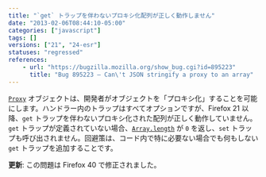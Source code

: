 ```yaml
---
title: "`get` トラップを伴わないプロキシ化配列が正しく動作しません"
date: "2013-02-06T08:44:10-05:00"
categories: ["javascript"]
tags: []
versions: ["21", "24-esr"]
statuses: "regressed"
references:
    - url: "https://bugzilla.mozilla.org/show_bug.cgi?id=895223"
      title: "Bug 895223 – Can\'t JSON stringify a proxy to an array"
---
```

[`Proxy`](https://developer.mozilla.org/docs/Web/JavaScript/Reference/Global_Objects/Proxy) オブジェクトは、開発者がオブジェクトを「プロキシ化」することを可能にします。ハンドラー内のトラップはすべてオプションですが、Firefox 21 以降、`get` トラップを伴わないプロキシ化された配列が正しく動作していません。`get` トラップが定義されていない場合、[`Array.length`](https://developer.mozilla.org/docs/Web/JavaScript/Reference/Global_Objects/Array/length) が `0` を返し、`set` トラップも呼び出されません。回避策は、コード内で特に必要ない場合でも何もしない `get` トラップを追加することです。

**更新**: この問題は Firefox 40 で修正されました。
